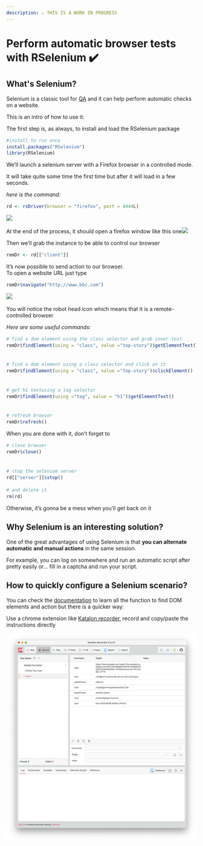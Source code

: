 ```yaml
---
description: ⚠️ THIS IS A WORK IN PROGRESS
---
```


# Perform automatic browser tests with RSelenium ✔️

## What's **Selenium?**

Selenium is a classic tool for [QA](https://en.wikipedia.org/wiki/Quality_assurance) and it can help perform automatic checks on a website. 

This is an intro of how to use it:  
  
The first step is, as always, to install and load the RSelenium package

```r
#install to run once
install.packages("RSelenium")
library(RSelenium)
```

We’ll launch a selenium server with a Firefox browser in a controlled mode.  
  
It will take quite some time the first time but after it will load in a few seconds.

_here is the command:_

```r
rd <- rsDriver(browser = "firefox", port = 4444L)
```

![](https://www.gokam.fr/wp-content/uploads/2020/03/nk2TuJCDvS.gif)

At the end of the process, it should open a firefox window like this one![](https://www.gokam.fr/wp-content/uploads/2019/11/Screenshot-2019-11-17-20.24.31-1.png)

Then we’ll grab the instance to be able to control our browser

```r
remDr <- rd[["client"]]
```

It’s now possible to send action to our browser.   
To open a website URL just type

```r
remDr$navigate("http://www.bbc.com")
```

![](https://www.gokam.fr/wp-content/uploads/2019/11/Screenshot-2019-11-17-21.08.32.png)

You will notice the robot head icon which means that it is a remote-controlled browser  


_Here are some useful commands:_

```r
# find a dom element using the class selector and grab inner text
remDr$findElement(using = "class", value ="top-story")$getElementText()
 
 
# find a dom element using a class selector and click on it
remDr$findElement(using = "class", value ="top-story")$clickElement()
 
 
# get h1 textusing a tag selector
remDr$findElement(using ="tag", value = "h1")$getElementText()
 
 
# refresh browser
remDr$refresh() 
```

  
When you are done with it, don’t forget to 

```r
# close browser
remDr$close()
 
 
# stop the selenium server
rd[["server"]]$stop()
 
# and delete it
rm(rd)
```

Otherwise, it’s gonna be a mess when you’ll get back on it

## **Why Selenium is an interesting solution?**

One of the great advantages of using Selenium is that **you can alternate automatic and manual actions** in the same session.  
  
For example, you can log on somewhere and run an automatic script after pretty easily or… fill in a captcha and run your script.

## **How to quickly** configure a **Selenium scenario?**

You can check the [documentation](https://cran.r-project.org/web/packages/RSelenium/vignettes/basics.html) to learn all the function to find DOM elements and action but there is a quicker way:

Use a chrome extension like [Katalon recorder](https://chrome.google.com/webstore/detail/katalon-recorder-selenium/ljdobmomdgdljniojadhoplhkpialdid#:~:text=Katalon%20Recorder%20is%20the%20most,%2C%20automating%20games%2C%20etc.%20%E2%80%94), record and copy/paste the instructions directly

![](../.gitbook/assets/screenshot-2021-03-04-at-6.40.48-pm.png)



